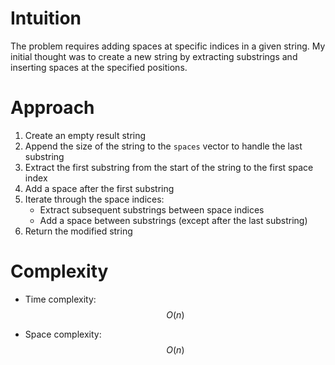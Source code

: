 # Intuition
The problem requires adding spaces at specific indices in a given string. My initial thought was to create a new string by extracting substrings and inserting spaces at the specified positions.

# Approach
1. Create an empty result string
2. Append the size of the string to the `spaces` vector to handle the last substring
3. Extract the first substring from the start of the string to the first space index
4. Add a space after the first substring
5. Iterate through the space indices:
   - Extract subsequent substrings between space indices
   - Add a space between substrings (except after the last substring)
6. Return the modified string

# Complexity
- Time complexity: $$O(n)$$
  

- Space complexity: $$O(n)$$
